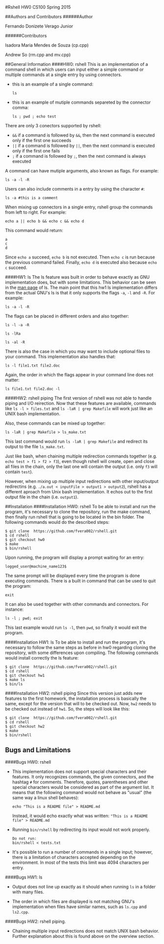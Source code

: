 #Rshell
HW0 CS100 Spring 2015


##Authors and Contributors
######Author

Fernando Donizete Verago Junior

######Contributors

Isadora Maria Mendes de Souza (cp.cpp)

Andrew So (rm.cpp and mv.cpp)

##General Information
####HW0: rshell
This is an implementation of a command shell in which users can input either a simple command or multiple commands at a single entry by using connectors. 

* this is an example of a single command:

    `ls`

* this is an example of mutiple commands separeted by the connector comma:

    `ls ; pwd ; echo test`

There are only 3 conectors supported by rshell:
* `&&`  if a command is followed by `&&`, then the next command is executed only if the first one succeeds
* `||`  if a command is followed by `||`, then the next command is executed only if the first one fails
* `;`   if a command is followed by `;`, then the next command is always executed 

A command can have mutiple arguments, also known as flags. For example:

`ls -a -l -R`

Users can also include comments in a entry by using the character `#`:

`ls -a #this is a comment`

When mixing up connectors in a single entry, rshell group the commands from left to right. For example:

`echo a || echo b && echo c && echo d`

This command would return: 
```
a
c
d
```
Since `echo a` succeed, `echo b` is not executed. Then `echo c` is run because the previous command failed. Finally, `echo d` is executed also because `echo c` succeed. 

####HW1: ls
The ls feature was built in order to behave exactly as GNU implementation does, but with some limitations. This behavior can be seen in the [man page](http://unixhelp.ed.ac.uk/CGI/man-cgi?ls) of ls. The main point that this hw1 ls implementation differs from the actual GNU's ls is that it only supports the flags `-a`, `-l` and `-R`. For example: 

`ls -a -l -R`

The flags can be placed in different orders and also together:

`ls -l -a -R`

`ls -lRa`

`ls -al -R`


There is also the case in which you may want to include optional files to your command. This implementation also handles that:

`ls -l file1.txt file2.doc`


Again, the order in which the flags appear in your command line does not matter:

`ls file1.txt file2.doc -l`


####HW2: rshell piping
The first version of rshell was not able to handle piping and I/O reirection. Now that these features are available, commands like `ls -l > files.txt` and `ls -laR | grep Makefile` will work just like an UNIX bash implementation. 

Also, these commands can be mixed up together:

`ls -laR | grep Makefile > ls_make.txt` 

This last command would run `ls -laR | grep Makefile` and redirect its output to the file `ls_make.txt`.


Just like bash, when chaining multiple redirection commands together (e.g. `echo test > f1 > f2 > f3`), even though  rshell will create, open and close all files in the chain, only the last one will contain the output (i.e. only `f3` will contain `test`). 

However, when mixing up multiple input redirections with other input/output redirectins (e.g. `./a.out < inputFile > output1 > output2`), rshell has a different aproach from Unix bash implementation. It echos out to the first output file in the chain (i.e. `output1`).


##Installation
####Installation HW0: rshell
To be able to install and run the program, it's necessary to clone the repository, run the make command, then finally run rshell that is going to be located in the bin folder. The following commands would do the described steps:
```
$ git clone  https://github.com/fvera002/rshell.git
$ cd rshell
$ git checkout hw0
$ make
$ bin/rshell
```


Upon running, the program will display a prompt waiting for an entry:

`logged_user@machine_name123$`

The same prompt will be displayed every time the program is done executing commands. There is a built in command that can be used to quit the program:

`exit`

It can also be used together with other commands and connectors. For instance:

`ls -l ; pwd; exit`

This last example would run `ls -l`, then `pwd`, so finally it would exit the program. 

####Installation HW1: ls 
To be able to install and run the program, it's necessary to follow the same steps as before in hw0 regarding cloning the repository, with some differences upon compiling. The following commands would install correctly the ls feature:
```
$ git clone  https://github.com/fvera002/rshell.git
$ cd rshell
$ git checkout hw1
$ make ls
$ bin/ls
```

####Installation HW2: rshell piping
Since this version just adds new features to the first homework, the installation process is basically the same, except for the version that will to be checked out. Now,  `hw2` needs to be checked out instead of `hw1`. So, the steps will look like this: 

```
$ git clone  https://github.com/fvera002/rshell.git
$ cd rshell
$ git checkout hw2
$ make
$ bin/rshell
```


## Bugs and Limitations
####Bugs HW0: rshell
* This implementation does not support special characters and their features. It only recognizes commands, the given connectors, and the hashtag `#` for comments. Therefore, quotes, parentheses and other special characters would be considered as part of the argument list. It means that the following command would not behave as "usual" (the same way a linux shell behaves):

    `echo "This is a README file" > README.md`

    Instead, it would echo exactly what was written: `"This is a README file" > README.md`

* Running `bin/rshell` by redirecting its input would not work properly. 
    ```
    Do not run:
    bin/rshell < tests.txt
    ```

* It's possible to run a number of commands in a single input; however, there is a limitation of characters accepted depending on the environment. In most of the tests this limit was 4094 characters per entry.

####Bugs HW1: ls
* Output does not line up exactly as it should when running `ls` in a folder with many files.

* The order in which files are displayed is not matching GNU's implementation when files have similar names, such as `ls.cpp` and `ls2.cpp`. 


####Bugs HW2: rshell piping. 
* Chaining multiple input redirections does not match UNIX bash behavior. Further explanation about this is found above on the overview section. 
